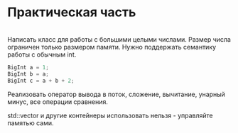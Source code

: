 <h1>Практическая часть</h1><br>
Написать класс для работы с большими целыми числами. 
Размер числа ограничен только размером памяти. Нужно поддержать семантику работы с обычным int.

```cpp
BigInt a = 1;
BigInt b = a;
BigInt c = a + b + 2;
```
Реализовать оператор вывода в поток, сложение, вычитание, унарный минус, все операции сравнения.<br>

std::vector и другие контейнеры использовать нельзя - управляйте памятью сами.
